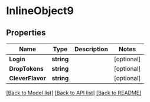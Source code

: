 # InlineObject9

## Properties

Name | Type | Description | Notes
------------ | ------------- | ------------- | -------------
**Login** | **string** |  | [optional] 
**DropTokens** | **string** |  | [optional] 
**CleverFlavor** | **string** |  | [optional] 

[[Back to Model list]](../README.md#documentation-for-models) [[Back to API list]](../README.md#documentation-for-api-endpoints) [[Back to README]](../README.md)


